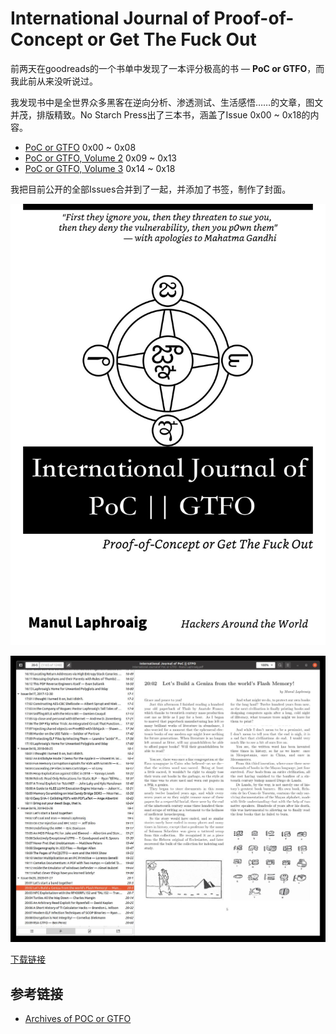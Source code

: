 # International Journal of Proof-of-Concept or Get The Fuck Out

前两天在goodreads的一个书单中发现了一本评分极高的书 — **PoC or GTFO**，而我此前从来没听说过。

我发现书中是全世界众多黑客在逆向分析、渗透测试、生活感悟……的文章，图文并茂，排版精致。No Starch Press出了三本书，涵盖了Issue 0x00 ~ 0x18的内容。

 - [PoC or GTFO](https://nostarch.com/gtfo) 0x00 ~ 0x08
 - [PoC or GTFO, Volume 2](https://nostarch.com/gtfo3) 0x09 ~ 0x13
 - [PoC or GTFO, Volume 3](https://nostarch.com/gtfo3) 0x14 ~ 0x18

我把目前公开的全部Issues合并到了一起，并添加了书签，制作了封面。

![](../image/2021-12-31-PoC/cover.jpg)

![](../image/2021-12-31-PoC/screenshot1.jpg)

[下载链接](https://t.me/master_thyself/324)

## 参考链接

 - [Archives of POC or GTFO](https://pocorgtfo.hacke.rs/)
